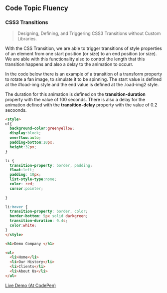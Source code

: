 ## Code Topic Fluency 

### CSS3 Transitions
> Designing, Defining, and Triggering CSS3 Transitions without Custom Libraries.

With the CSS Transition, we are able to trigger transitions of style properties of an element from one start position (or size) to an end position (or size). We are able with this functionality also to control the length that this transition happens and also a delay to the animation to occurr.

In the code below there is an example of a transition of a transform property to rotate a fan image, to simulate it to be spinning. The start value is defined at the #load-img style and the end value is defined at the .load-img2 style. 

The duration for this animation is defined on the **transition-duration** property with the value of 100 seconds. There is also a delay for the animation defined with the **transition-delay** property with the value of 0.2 secoonds.

````html
<style>
ul{
  background-color:greenyellow;
  display:block;
  overflow:auto;
  padding-bottom:10px;
  height:32px;
}

li {
  transition-property: border, padding;
  float:left;
  padding: 10px;
  list-style-type:none;
  color: red;
  cursor:pointer;
  
}

li:hover {
  transition-property: border, color;
  border-bottom: 5px solid darkgreen;
  transition-duration: 0.4s;
  color:white;
}
</style>

<h1>Demo Company </h1>

<ul>
  <li>Home</li>
  <li>Our History</li>
  <li>Clients</li>
  <li>About Us</li>
</ul>
````

<a href="https://codepen.io/glaucioso/pen/eoWOgM" target="_blank">Live Demo (At CodePen)</a>
